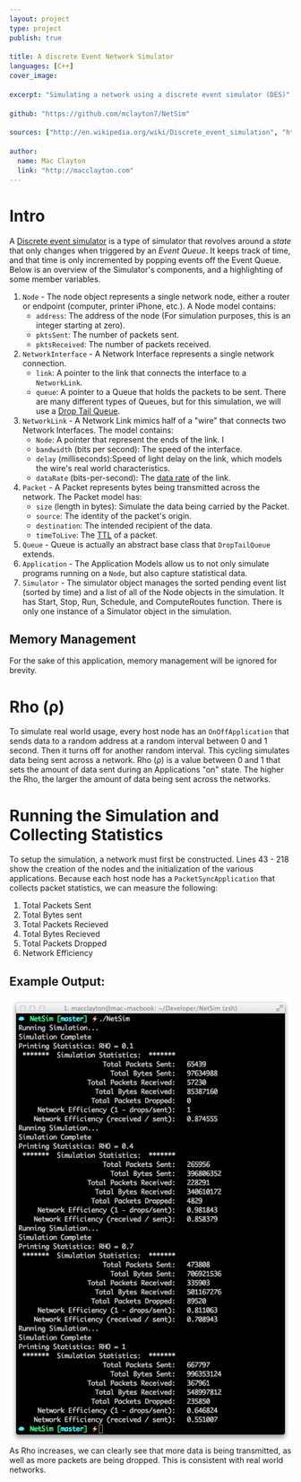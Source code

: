 ```yaml
---
layout: project
type: project
publish: true

title: A discrete Event Network Simulator
languages: [C++]
cover_image:

excerpt: "Simulating a network using a discrete event simulator (DES)"

github: "https://github.com/mclayton7/NetSim"

sources: ["http://en.wikipedia.org/wiki/Discrete_event_simulation", "http://users.ece.gatech.edu/~riley/ece8893/"]

author:
  name: Mac Clayton
  link: "http://macclayton.com"    
---
```


# Intro
A [Discrete event simulator](http://en.wikipedia.org/wiki/Discrete_event_simulation) is a type of simulator that revolves around a <em>state</em> that only changes when triggered by an <em>Event Queue</em>. It keeps track of time, and that time is only incremented by popping events off the Event Queue. Below is an overview of the Simulator's components, and a highlighting of some member variables.

1. `Node` - The node object represents a single network node, either a router or endpoint (computer, printer iPhone, etc.). A Node model contains:
    * `address`: The address of the node (For simulation purposes, this is an integer starting at zero).
    * `pktsSent`: The number of packets sent.
    * `pktsReceived`: The number of packets received.  
2. `NetworkInterface` - A Network Interface represents a single network connection.
    * `link`: A pointer to the link that connects the interface to a `NetworkLink`.
    * `queue`: A pointer to a Queue that holds the packets to be sent. There are many different types of Queues, but for this simulation, we will use a [Drop Tail Queue](http://en.wikipedia.org/wiki/Tail_drop).
3. `NetworkLink` - A Network Link mimics half of a "wire" that connects two Network Interfaces. The model contains:
    * `Node`: A pointer that represent the ends of the link. I
    * `bandwidth` (bits per second): The speed of the interface.
    * `delay` (milliseconds):Speed of light delay on the link, which models the wire's real world characteristics.
    * `dataRate` (bits-per-second): The [data rate](http://en.wikipedia.org/wiki/Data_rate_units) of the link.
4. `Packet` - A Packet represents bytes being transmitted across the network. The Packet model has:
    * `size` (length in bytes): Simulate the data being carried by the Packet.
    * `source`: The identity of the packet's origin.
    * `destination`: The intended recipient of the data.
    * `timeToLive`: The [TTL](http://en.wikipedia.org/wiki/Time_to_live) of a packet.
5. `Queue` - Queue is actually an abstract base class that `DropTailQueue` extends.
6. `Application` - The Application Models allow us to not only simulate programs running on a `Node`, but also capture statistical data.
7. `Simulator` - The simulator object manages the sorted pending event list (sorted by time) and a list of all of the Node objects in the simulation. It has Start, Stop, Run, Schedule, and ComputeRoutes function. There is only one instance of a Simulator object in the simulation.

## Memory Management
For the sake of this application, memory management will be ignored for brevity. 

# Rho (ρ)
To simulate real world usage, every host node has an `OnOffApplication` that sends data to a random address at a random interval between 0 and 1 second. Then it turns off for another random interval. This cycling simulates data being sent across a network. Rho (ρ) is a value between 0 and 1 that sets the amount of data sent during an Applications "on" state. The higher the Rho, the larger the amount of data being sent across the networks.

# Running the Simulation and Collecting Statistics
To setup the simulation, a network must first be constructed. Lines 43 - 218 show the creation of the nodes and the initialization of the various applications. Because each host node has a `PacketSyncApplication` that collects packet statistics, we can measure the following:
1. Total Packets Sent
2. Total Bytes sent
3. Total Packets Recieved
4. Total Bytes Recieved
5. Total Packets Dropped
6. Network Efficiency

## Example Output:
<img src="/images/projects/NetSim-output.png" class="center">
As Rho increases, we can clearly see that more data is being transmitted, as well as more packets are being dropped. This is consistent with real world networks.